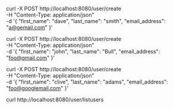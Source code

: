 curl -X POST http://localhost:8080/user/create \
-H "Content-Type: application/json" \
-d '{
  "first_name": "dave",
  "last_name": "smith",
  "email_address": "a@gemail.com"
}'

curl -X POST http://localhost:8080/user/create \
-H "Content-Type: application/json" \
-d '{
  "first_name": "john",
  "last_name": "Bull",
  "email_address": "foo@gmail.com"
}'


curl -X POST http://localhost:8080/user/create \
-H "Content-Type: application/json" \
-d '{
  "first_name": "clive",
  "last_name": "adams",
  "email_address": "foo@googlemail.com"
}'

curl http://localhost:8080/user/listusers